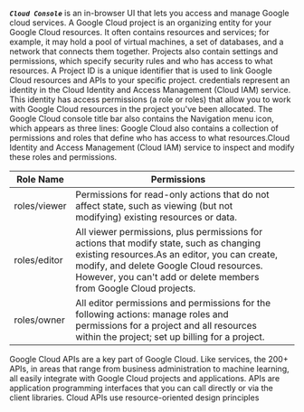 ___`Cloud Console`___ is an in-browser UI that lets you access and manage Google cloud services.
A Google Cloud project is an organizing entity for your Google Cloud resources. It often contains resources and services; for example, it may hold a pool of virtual machines, a set of databases, and a network that connects them together. Projects also contain settings and permissions, which specify security rules and who has access to what resources.
A Project ID is a unique identifier that is used to link Google Cloud resources and APIs to your specific project.
 credentials represent an identity in the Cloud Identity and Access Management (Cloud IAM) service. This identity has access permissions (a role or roles) that allow you to work with Google Cloud resources in the project you've been allocated.
 The Google Cloud console title bar also contains the Navigation menu icon, which appears as three lines:
 Google Cloud also contains a collection of permissions and roles that define who has access to what resources.Cloud Identity and Access Management (Cloud IAM) service to inspect and modify these roles and permissions.

| Role Name    | Permissions                                                                                                                                                                                                                                               |   |
|--------------|-----------------------------------------------------------------------------------------------------------------------------------------------------------------------------------------------------------------------------------------------------------|---|
| roles/viewer | Permissions for read-only actions that do not affect state, such as viewing (but not modifying) existing resources or data.                                                                                                                               |   |
| roles/editor | All viewer permissions, plus permissions for actions that modify state, such as changing existing resources.As an editor, you can create, modify, and delete Google Cloud resources. However, you can't add or delete members from Google Cloud projects. |   |
| roles/owner  | All editor permissions and permissions for the following actions: manage roles and permissions for a project and all resources within the project; set up billing for a project.                                                                          |   |

Google Cloud APIs are a key part of Google Cloud. Like services, the 200+ APIs, in areas that range from business administration to machine learning, all easily integrate with Google Cloud projects and applications.
APIs are application programming interfaces that you can call directly or via the client libraries. Cloud APIs use resource-oriented design principles


